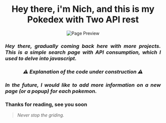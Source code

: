 <h1 align="center"> Hey there, i'm Nich, and this is my Pokedex with Two API rest</h1>
 
<p align="center">
  <img src="https://github.com/italicnich/pokedex/blob/main/readmeimg/img-gif.gif" alt="Page Preview">
</p>

<h3 align="justify"> <i>Hey there, gradually coming back here with more projects. This is a simple search page with API consumption, which I used to delve into javascript.</i> </h3>
 
<h3 align="center"> <i>⚠️ Explanation of the code under construction ⚠️</i> </h3>

<h3 align="justify"> <i>In the future, I would like to add more information on a new page (or a popup) for each pokemon.</i> </h3>
 
<h3 align="justify">
Thanks for reading, see you soon
</h3>

> *Never stop the griding.*
 
